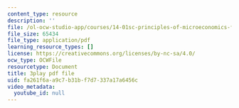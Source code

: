 ```yaml
---
content_type: resource
description: ''
file: /ol-ocw-studio-app/courses/14-01sc-principles-of-microeconomics-fall-2011/fa261f6aa9c7b31bf7d7337a17a6456c_pmolioUklXI.pdf
file_size: 65434
file_type: application/pdf
learning_resource_types: []
license: https://creativecommons.org/licenses/by-nc-sa/4.0/
ocw_type: OCWFile
resourcetype: Document
title: 3play pdf file
uid: fa261f6a-a9c7-b31b-f7d7-337a17a6456c
video_metadata:
  youtube_id: null
---
```

